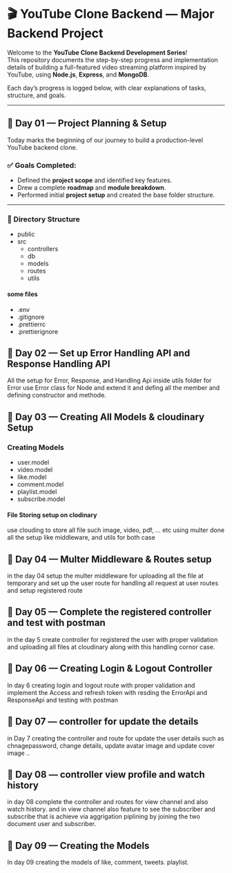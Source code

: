 # 🎬 YouTube Clone Backend — Major Backend Project

Welcome to the **YouTube Clone Backend Development Series**!  
This repository documents the step-by-step progress and implementation details of building a full-featured video streaming platform inspired by YouTube, using **Node.js**, **Express**, and **MongoDB**.

Each day’s progress is logged below, with clear explanations of tasks, structure, and goals.

---

## 📅 Day 01 — Project Planning & Setup

Today marks the beginning of our journey to build a production-level YouTube backend clone.

### ✅ Goals Completed:
- Defined the **project scope** and identified key features.
- Drew a complete **roadmap** and **module breakdown**.
- Performed initial **project setup** and created the base folder structure.

---

### 📁 Directory Structure

* public
* src 
  * controllers
  * db
  * models
  * routes 
  * utils 

#### some files
* .env
* .gitignore
* .prettierrc
* .prettierignore

## 📅 Day 02 — Set up Error Handling API and Response Handling API

All the setup for Error, Response, and Handling Api inside utils folder for Error use Error class for Node and extend it and defing all the member and defining constructor and methode.

## 📅 Day 03 — Creating All Models & cloudinary Setup

### Creating Models
  * user.model
  * video.model
  * like.model
  * comment.model
  * playlist.model
  * subscribe.model

#### File Storing setup on clodinary
use clouding to store all file such image, video, pdf, ... etc using multer done all the setup like middleware, and utils for both case

## 📅 Day 04 — Multer Middleware & Routes setup
in the day 04 setup the multer middleware for uploading all the file at temporary and
set up the user route for handling all request at user routes and setup registered route

## 📅 Day 05 — Complete the registered controller and test with postman
in the day 5 create controller for registered the user with proper validation and uploading all files at cloudinary along with this handling cornor case.

## 📅 Day 06 — Creating Login & Logout Controller
In day 6 creating login and logout route with proper validation and implement the Access and refresh token 
with resding the ErrorApi and ResponseApi and testing with postman

## 📅 Day 07 — controller for update the details
in Day 7 creating the controller and route for update the user details such as chnagepassword, change details, update avatar image and update cover image ..

## 📅 Day 08 — controller view profile and watch history
in day 08 complete the controller and routes for view channel and also watch history. and in view channel also feature to see the subscriber and subscribe that is achieve via aggrigation piplining by joining the two document user and subscriber.

## 📅 Day 09 — Creating the Models
In day 09 creating the models of like, comment, tweets. playlist.